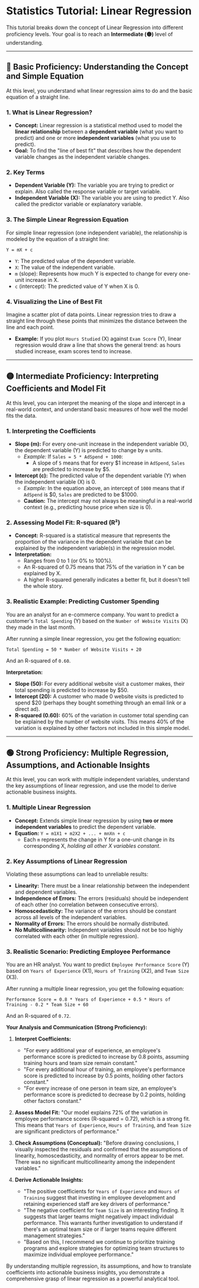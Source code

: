 # Statistics Tutorial: Linear Regression

This tutorial breaks down the concept of Linear Regression into different proficiency levels. Your goal is to reach an **Intermediate (🟡)** level of understanding.

---

## 🔵 Basic Proficiency: Understanding the Concept and Simple Equation

At this level, you understand what linear regression aims to do and the basic equation of a straight line.

### 1. What is Linear Regression?

*   **Concept:** Linear regression is a statistical method used to model the **linear relationship** between a **dependent variable** (what you want to predict) and one or more **independent variables** (what you use to predict).
*   **Goal:** To find the "line of best fit" that describes how the dependent variable changes as the independent variable changes.

### 2. Key Terms

*   **Dependent Variable (Y):** The variable you are trying to predict or explain. Also called the response variable or target variable.
*   **Independent Variable (X):** The variable you are using to predict Y. Also called the predictor variable or explanatory variable.

### 3. The Simple Linear Regression Equation

For simple linear regression (one independent variable), the relationship is modeled by the equation of a straight line:

`Y = mX + c`

*   `Y`: The predicted value of the dependent variable.
*   `X`: The value of the independent variable.
*   `m` (slope): Represents how much Y is expected to change for every one-unit increase in X.
*   `c` (intercept): The predicted value of Y when X is 0.

### 4. Visualizing the Line of Best Fit

Imagine a scatter plot of data points. Linear regression tries to draw a straight line through these points that minimizes the distance between the line and each point.

*   **Example:** If you plot `Hours Studied` (X) against `Exam Score` (Y), linear regression would draw a line that shows the general trend: as hours studied increase, exam scores tend to increase.

---

## 🟡 Intermediate Proficiency: Interpreting Coefficients and Model Fit

At this level, you can interpret the meaning of the slope and intercept in a real-world context, and understand basic measures of how well the model fits the data.

### 1. Interpreting the Coefficients

*   **Slope (m):** For every one-unit increase in the independent variable (X), the dependent variable (Y) is predicted to change by `m` units.
    *   *Example:* If `Sales = 5 * AdSpend + 1000`:
        *   A slope of `5` means that for every $1 increase in `AdSpend`, `Sales` are predicted to increase by $5.
*   **Intercept (c):** The predicted value of the dependent variable (Y) when the independent variable (X) is 0.
    *   *Example:* In the equation above, an intercept of `1000` means that if `AdSpend` is $0, `Sales` are predicted to be $1000.
    *   **Caution:** The intercept may not always be meaningful in a real-world context (e.g., predicting house price when size is 0).

### 2. Assessing Model Fit: R-squared (R²)

*   **Concept:** R-squared is a statistical measure that represents the proportion of the variance in the dependent variable that can be explained by the independent variable(s) in the regression model.
*   **Interpretation:**
    *   Ranges from 0 to 1 (or 0% to 100%).
    *   An R-squared of 0.75 means that 75% of the variation in Y can be explained by X.
    *   A higher R-squared generally indicates a better fit, but it doesn't tell the whole story.

### 3. Realistic Example: Predicting Customer Spending

You are an analyst for an e-commerce company. You want to predict a customer's `Total Spending` (Y) based on the `Number of Website Visits` (X) they made in the last month.

After running a simple linear regression, you get the following equation:

`Total Spending = 50 * Number of Website Visits + 20`

And an R-squared of `0.60`.

**Interpretation:**

*   **Slope (50):** For every additional website visit a customer makes, their total spending is predicted to increase by $50.
*   **Intercept (20):** A customer who made 0 website visits is predicted to spend $20 (perhaps they bought something through an email link or a direct ad).
*   **R-squared (0.60):** 60% of the variation in customer total spending can be explained by the number of website visits. This means 40% of the variation is explained by other factors not included in this simple model.

---

## 🟢 Strong Proficiency: Multiple Regression, Assumptions, and Actionable Insights

At this level, you can work with multiple independent variables, understand the key assumptions of linear regression, and use the model to derive actionable business insights.

### 1. Multiple Linear Regression

*   **Concept:** Extends simple linear regression by using **two or more independent variables** to predict the dependent variable.
*   **Equation:** `Y = m1X1 + m2X2 + ... + mnXn + c`
    *   Each `m` represents the change in Y for a one-unit change in its corresponding X, *holding all other X variables constant*.

### 2. Key Assumptions of Linear Regression

Violating these assumptions can lead to unreliable results:

*   **Linearity:** There must be a linear relationship between the independent and dependent variables.
*   **Independence of Errors:** The errors (residuals) should be independent of each other (no correlation between consecutive errors).
*   **Homoscedasticity:** The variance of the errors should be constant across all levels of the independent variables.
*   **Normality of Errors:** The errors should be normally distributed.
*   **No Multicollinearity:** Independent variables should not be too highly correlated with each other (in multiple regression).

### 3. Realistic Scenario: Predicting Employee Performance

You are an HR analyst. You want to predict `Employee Performance Score` (Y) based on `Years of Experience` (X1), `Hours of Training` (X2), and `Team Size` (X3).

After running a multiple linear regression, you get the following equation:

`Performance Score = 0.8 * Years of Experience + 0.5 * Hours of Training - 0.2 * Team Size + 60`

And an R-squared of `0.72`.

**Your Analysis and Communication (Strong Proficiency):**

1.  **Interpret Coefficients:**
    *   "For every additional year of experience, an employee's performance score is predicted to increase by 0.8 points, assuming training hours and team size remain constant."
    *   "For every additional hour of training, an employee's performance score is predicted to increase by 0.5 points, holding other factors constant."
    *   "For every increase of one person in team size, an employee's performance score is predicted to decrease by 0.2 points, holding other factors constant."

2.  **Assess Model Fit:** "Our model explains 72% of the variation in employee performance scores (R-squared = 0.72), which is a strong fit. This means that `Years of Experience`, `Hours of Training`, and `Team Size` are significant predictors of performance."

3.  **Check Assumptions (Conceptual):** "Before drawing conclusions, I visually inspected the residuals and confirmed that the assumptions of linearity, homoscedasticity, and normality of errors appear to be met. There was no significant multicollinearity among the independent variables."

4.  **Derive Actionable Insights:**
    *   "The positive coefficients for `Years of Experience` and `Hours of Training` suggest that investing in employee development and retaining experienced staff are key drivers of performance."
    *   "The negative coefficient for `Team Size` is an interesting finding. It suggests that larger teams might negatively impact individual performance. This warrants further investigation to understand if there's an optimal team size or if larger teams require different management strategies."
    *   "Based on this, I recommend we continue to prioritize training programs and explore strategies for optimizing team structures to maximize individual employee performance."

By understanding multiple regression, its assumptions, and how to translate coefficients into actionable business insights, you demonstrate a comprehensive grasp of linear regression as a powerful analytical tool.
